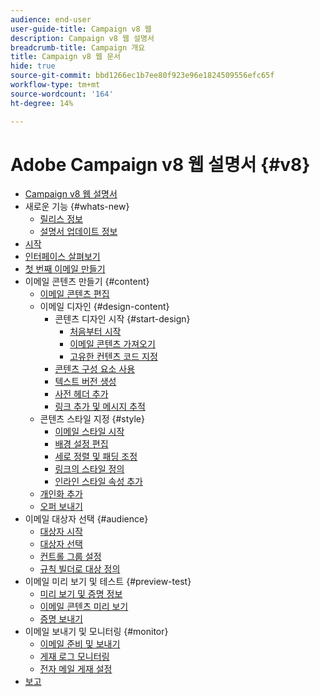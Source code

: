 ```yaml
---
audience: end-user
user-guide-title: Campaign v8 웹
description: Campaign v8 웹 설명서
breadcrumb-title: Campaign 개요
title: Campaign v8 웹 문서
hide: true
source-git-commit: bbd1266ec1b7ee80f923e96e1824509556efc65f
workflow-type: tm+mt
source-wordcount: '164'
ht-degree: 14%

---
```



# Adobe Campaign v8 웹 설명서 {#v8}

+ [Campaign v8 웹 설명서](campaign-web-home.md)
+ 새로운 기능 {#whats-new}
   + [릴리스 정보](rn/release-notes.md)
   + [설명서 업데이트 정보](rn/documentation-updates.md)
+ [시작](get-started/get-started.md)
+ [인터페이스 살펴보기](get-started/user-interface.md)
+ [첫 번째 이메일 만들기](email/create-email.md)
+ 이메일 콘텐츠 만들기 {#content}
   + [이메일 콘텐츠 편집](content/edit-content.md)
   + 이메일 디자인 {#design-content}
      + 콘텐츠 디자인 시작 {#start-design}
         + [처음부터 시작 ](content/create-email-content.md)
         + [이메일 콘텐츠 가져오기](content/existing-content.md)
         + [고유한 컨텐츠 코드 지정](content/code-content.md)
      + [콘텐츠 구성 요소 사용](content/content-components.md)
      + [텍스트 버전 생성](content/text-version-email.md)
      + [사전 헤더 추가](content/preheader.md)
      + [링크 추가 및 메시지 추적](content/message-tracking.md)
   + 콘텐츠 스타일 지정 {#style}
      + [이메일 스타일 시작](content/get-started-email-style.md)
      + [배경 설정 편집](content/backgrounds.md)
      + [세로 정렬 및 패딩 조정](content/alignment-and-padding.md)
      + [링크의 스타일 정의](content/styling-links.md)
      + [인라인 스타일 속성 추가](content/inline-styling.md)
   + [개인화 추가](personalization/personalize.md)
   + [오퍼 보내기](content/offers.md)
+ 이메일 대상자 선택 {#audience}
   + [대상자 시작](audience/about-audiences.md)
   + [대상자 선택](audience/add-audience.md)
   + [컨트롤 그룹 설정](audience/control-group.md)
   + [규칙 빌더로 대상 정의](audience/segment-builder.md)
+ 이메일 미리 보기 및 테스트 {#preview-test}
   + [미리 보기 및 증명 정보](preview-test/preview-test.md)
   + [이메일 콘텐츠 미리 보기](preview-test/preview-content.md)
   + [증명 보내기](preview-test/proofs.md)
+ 이메일 보내기 및 모니터링 {#monitor}
   + [이메일 준비 및 보내기](monitor/prepare-send.md)
   + [게재 로그 모니터링](monitor/delivery-logs.md)
   + [전자 메일 게재 설정](advanced-settings/delivery-settings.md)
+ [보고](reporting/reports.md)
